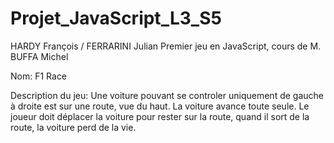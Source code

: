 # Projet_JavaScript_L3_S5

HARDY François / FERRARINI Julian Premier jeu en JavaScript, cours de M. BUFFA Michel

Nom: F1 Race

Description du jeu: Une voiture pouvant se controler uniquement de gauche à droite est sur une route, vue du haut. La voiture avance toute seule. Le joueur doit déplacer la voiture pour rester sur la route, quand il sort de la route, la voiture perd de la vie.

